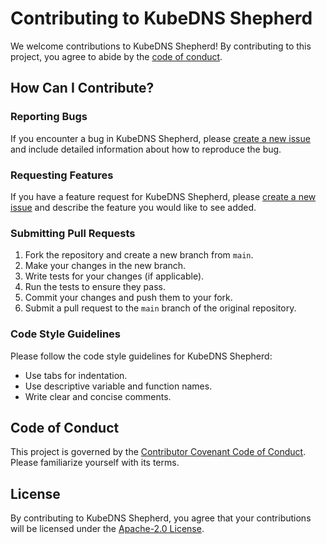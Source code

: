 # Contributing to KubeDNS Shepherd

We welcome contributions to KubeDNS Shepherd! By contributing to this project, you agree to abide by the [code of conduct](CODE_OF_CONDUCT.md).

## How Can I Contribute?

### Reporting Bugs

If you encounter a bug in KubeDNS Shepherd, please [create a new issue](https://github.com/eminaktas/kubedns-shepherd/issues/new) and include detailed information about how to reproduce the bug.

### Requesting Features

If you have a feature request for KubeDNS Shepherd, please [create a new issue](https://github.com/eminaktas/kubedns-shepherd/issues/new) and describe the feature you would like to see added.

### Submitting Pull Requests

1. Fork the repository and create a new branch from `main`.
2. Make your changes in the new branch.
3. Write tests for your changes (if applicable).
4. Run the tests to ensure they pass.
5. Commit your changes and push them to your fork.
6. Submit a pull request to the `main` branch of the original repository.

### Code Style Guidelines

Please follow the code style guidelines for KubeDNS Shepherd:

- Use tabs for indentation.
- Use descriptive variable and function names.
- Write clear and concise comments.

## Code of Conduct

This project is governed by the [Contributor Covenant Code of Conduct](CODE_OF_CONDUCT.md). Please familiarize yourself with its terms.

## License

By contributing to KubeDNS Shepherd, you agree that your contributions will be licensed under the [Apache-2.0 License](LICENSE).

